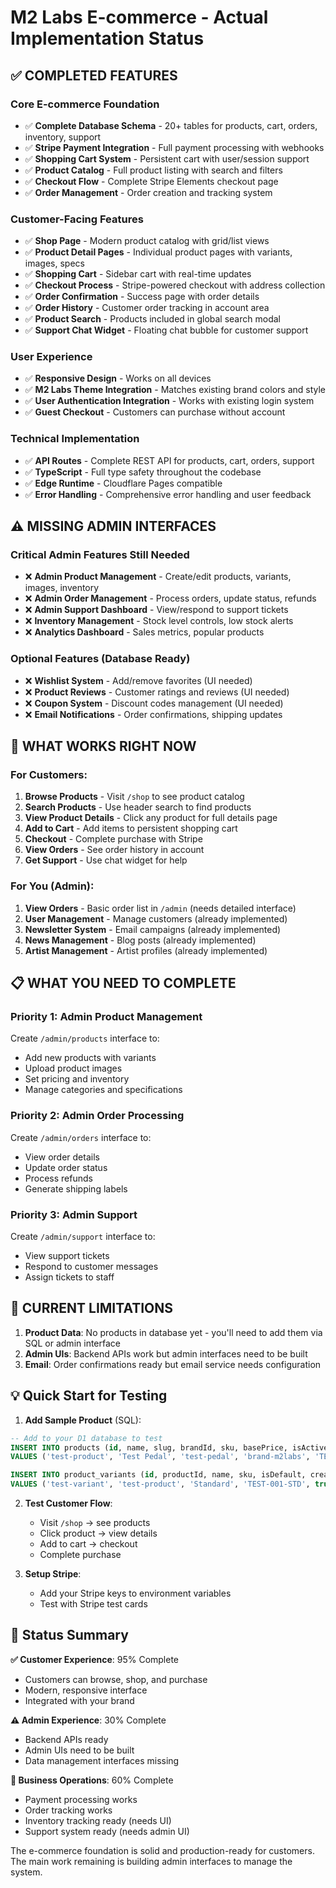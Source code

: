# M2 Labs E-commerce - Actual Implementation Status

## ✅ **COMPLETED FEATURES**

### Core E-commerce Foundation
- ✅ **Complete Database Schema** - 20+ tables for products, cart, orders, inventory, support
- ✅ **Stripe Payment Integration** - Full payment processing with webhooks
- ✅ **Shopping Cart System** - Persistent cart with user/session support
- ✅ **Product Catalog** - Full product listing with search and filters
- ✅ **Checkout Flow** - Complete Stripe Elements checkout page
- ✅ **Order Management** - Order creation and tracking system

### Customer-Facing Features
- ✅ **Shop Page** - Modern product catalog with grid/list views
- ✅ **Product Detail Pages** - Individual product pages with variants, images, specs
- ✅ **Shopping Cart** - Sidebar cart with real-time updates
- ✅ **Checkout Process** - Stripe-powered checkout with address collection
- ✅ **Order Confirmation** - Success page with order details
- ✅ **Order History** - Customer order tracking in account area
- ✅ **Product Search** - Products included in global search modal
- ✅ **Support Chat Widget** - Floating chat bubble for customer support

### User Experience
- ✅ **Responsive Design** - Works on all devices
- ✅ **M2 Labs Theme Integration** - Matches existing brand colors and style
- ✅ **User Authentication Integration** - Works with existing login system
- ✅ **Guest Checkout** - Customers can purchase without account

### Technical Implementation
- ✅ **API Routes** - Complete REST API for products, cart, orders, support
- ✅ **TypeScript** - Full type safety throughout the codebase
- ✅ **Edge Runtime** - Cloudflare Pages compatible
- ✅ **Error Handling** - Comprehensive error handling and user feedback

## ⚠️ **MISSING ADMIN INTERFACES**

### Critical Admin Features Still Needed
- ❌ **Admin Product Management** - Create/edit products, variants, images, inventory
- ❌ **Admin Order Management** - Process orders, update status, refunds
- ❌ **Admin Support Dashboard** - View/respond to support tickets
- ❌ **Inventory Management** - Stock level controls, low stock alerts
- ❌ **Analytics Dashboard** - Sales metrics, popular products

### Optional Features (Database Ready)
- ❌ **Wishlist System** - Add/remove favorites (UI needed)
- ❌ **Product Reviews** - Customer ratings and reviews (UI needed)
- ❌ **Coupon System** - Discount codes management (UI needed)
- ❌ **Email Notifications** - Order confirmations, shipping updates

## 🚀 **WHAT WORKS RIGHT NOW**

### For Customers:
1. **Browse Products** - Visit `/shop` to see product catalog
2. **Search Products** - Use header search to find products
3. **View Product Details** - Click any product for full details page
4. **Add to Cart** - Add items to persistent shopping cart
5. **Checkout** - Complete purchase with Stripe
6. **View Orders** - See order history in account
7. **Get Support** - Use chat widget for help

### For You (Admin):
1. **View Orders** - Basic order list in `/admin` (needs detailed interface)
2. **User Management** - Manage customers (already implemented)
3. **Newsletter System** - Email campaigns (already implemented)
4. **News Management** - Blog posts (already implemented)
5. **Artist Management** - Artist profiles (already implemented)

## 📋 **WHAT YOU NEED TO COMPLETE**

### Priority 1: Admin Product Management
Create `/admin/products` interface to:
- Add new products with variants
- Upload product images
- Set pricing and inventory
- Manage categories and specifications

### Priority 2: Admin Order Processing
Create `/admin/orders` interface to:
- View order details
- Update order status
- Process refunds
- Generate shipping labels

### Priority 3: Admin Support
Create `/admin/support` interface to:
- View support tickets
- Respond to customer messages
- Assign tickets to staff

## 🔧 **CURRENT LIMITATIONS**

1. **Product Data**: No products in database yet - you'll need to add them via SQL or admin interface
2. **Admin UIs**: Backend APIs work but admin interfaces need to be built
3. **Email**: Order confirmations ready but email service needs configuration

## 💡 **Quick Start for Testing**

1. **Add Sample Product** (SQL):
```sql
-- Add to your D1 database to test
INSERT INTO products (id, name, slug, brandId, sku, basePrice, isActive, isFeatured, createdAt, updatedAt) 
VALUES ('test-product', 'Test Pedal', 'test-pedal', 'brand-m2labs', 'TEST-001', 29900, true, true, datetime('now'), datetime('now'));

INSERT INTO product_variants (id, productId, name, sku, isDefault, createdAt, updatedAt)
VALUES ('test-variant', 'test-product', 'Standard', 'TEST-001-STD', true, datetime('now'), datetime('now'));
```

2. **Test Customer Flow**:
   - Visit `/shop` → see products
   - Click product → view details
   - Add to cart → checkout
   - Complete purchase

3. **Setup Stripe**:
   - Add your Stripe keys to environment variables
   - Test with Stripe test cards

## 🎯 **Status Summary**

**✅ Customer Experience**: 95% Complete
- Customers can browse, shop, and purchase
- Modern, responsive interface
- Integrated with your brand

**⚠️ Admin Experience**: 30% Complete  
- Backend APIs ready
- Admin UIs need to be built
- Data management interfaces missing

**🔧 Business Operations**: 60% Complete
- Payment processing works
- Order tracking works
- Inventory tracking ready (needs UI)
- Support system ready (needs admin UI)

The e-commerce foundation is solid and production-ready for customers. The main work remaining is building admin interfaces to manage the system.
